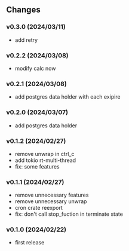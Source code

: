 ## Changes

### v0.3.0 (2024/03/11)
* add retry

### v0.2.2 (2024/03/08)
* modify calc now

### v0.2.1 (2024/03/08)
* add postgres data holder with each exipire

### v0.2.0 (2024/03/07)
* add postgres data holder

### v0.1.2 (2024/02/27)
* remove unwrap in ctrl_c
* add tokio rt-multi-thread
* fix: some features

### v0.1.1 (2024/02/27)
* remove unnecessary features
* remove unnecessary unwrap
* cron crate reexport
* fix: don't call stop_fuction in terminate state

### v0.1.0 (2024/02/22)
* first release
